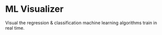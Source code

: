 # ML Visualizer
Visual the regression & classification machine learning algorithms train in real time. 